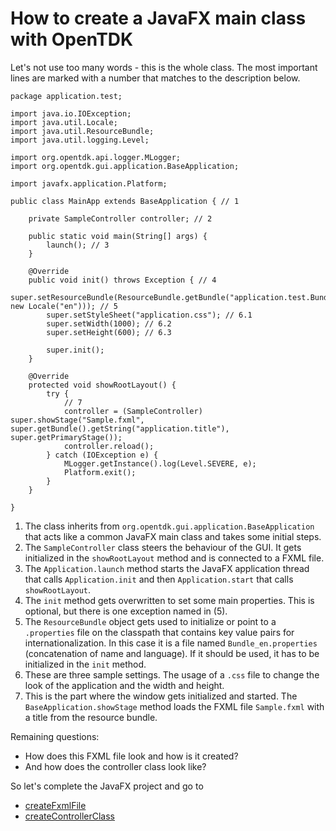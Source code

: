 # How to create a JavaFX main class with OpenTDK

Let's not use too many words - this is the whole class. The most important lines are marked with a number that
matches to the description below.

```
package application.test;

import java.io.IOException;
import java.util.Locale;
import java.util.ResourceBundle;
import java.util.logging.Level;

import org.opentdk.api.logger.MLogger;
import org.opentdk.gui.application.BaseApplication;

import javafx.application.Platform;

public class MainApp extends BaseApplication { // 1
	
	private SampleController controller; // 2

	public static void main(String[] args) {
		launch(); // 3
	}
	
	@Override
	public void init() throws Exception { // 4
		super.setResourceBundle(ResourceBundle.getBundle("application.test.Bundle", new Locale("en"))); // 5
		super.setStyleSheet("application.css"); // 6.1
		super.setWidth(1000); // 6.2
		super.setHeight(600); // 6.3
		
		super.init();
	}

	@Override
	protected void showRootLayout() {
		try {
		    // 7
		    controller = (SampleController) super.showStage("Sample.fxml", super.getBundle().getString("application.title"), super.getPrimaryStage());
		    controller.reload();
		} catch (IOException e) {
			MLogger.getInstance().log(Level.SEVERE, e);
			Platform.exit();
		}
	}

}
```

1. The class inherits from ``org.opentdk.gui.application.BaseApplication`` that acts like a common JavaFX main class and takes some initial steps. 
2. The ``SampleController`` class steers the behaviour of the GUI. It gets initialized in the ``showRootLayout`` method and is connected to a FXML file.
3. The ``Application.launch`` method starts the JavaFX application thread that calls ``Application.init`` and then ``Application.start`` that calls ``showRootLayout``.
4. The ``init`` method gets overwritten to set some main properties. This is optional, but there is one exception named in (5).
5. The ``ResourceBundle`` object gets used to initialize or point to a ``.properties`` file on the classpath that contains key value pairs for internationalization. In this case it is a file named ``Bundle_en.properties`` (concatenation of name and language). If it should be used, it has to be initialized in the ``init`` method.
6. These are three sample settings. The usage of a ``.css`` file to change the look of the application and the width and height.
7. This is the part where the window gets initialized and started. The ``BaseApplication.showStage`` method loads the FXML file ``Sample.fxml`` with a title from the resource bundle.

Remaining questions: 

- How does this FXML file look and how is it created?
- And how does the controller class look like?

So let's complete the JavaFX project and go to  

- [createFxmlFile](createFxmlFile.md)
- [createControllerClass](createControllerClass.md) 































